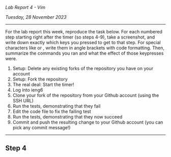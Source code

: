 *Lab Report 4 - Vim*

*Tuesday, 28 November 2023*

---

For the lab report this week, reproduce the task below. For each numbered step starting right after the timer (so steps 4-9), take a screenshot, and write down exactly which keys you pressed to get to that step. For special characters like <enter> or <tab>, write them in angle brackets with code formatting. Then, summarize the commands you ran and what the effect of those keypresses were.

1. Setup: Delete any existing forks of the repository you have on your account
2. Setup: Fork the repository
3. The real deal: Start the timer!
4. Log into ieng6
5. Clone your fork of the repository from your Github account (using the SSH URL)
6. Run the tests, demonstrating that they fail
7. Edit the code file to fix the failing test
8. Run the tests, demonstrating that they now succeed
9. Commit and push the resulting change to your Github account (you can pick any commit message!)

---

## Step 4
